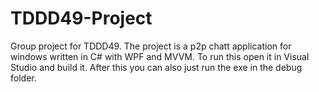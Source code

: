 # TDDD49-Project
Group project for TDDD49. The project is a p2p chatt application for windows written in C# with WPF and MVVM. To run this open it in Visual Studio and build it. After this you can also just run the exe in the debug folder.
